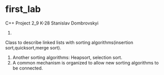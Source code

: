 # first_lab
C++
Project 2_9
K-28
Stanislav Dombrovskyi 


1)
Class to describe linked lists with sorting algorithms(insertion sort,quicksort,merge sort).
1. Another sorting algorithms:
Heapsort, selection sort.
2. A common mechanism is organized to allow new sorting algorithms to be connected.
